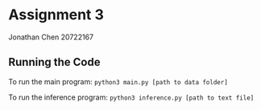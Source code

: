 # Assignment 3

Jonathan Chen
20722167

## Running the Code
To run the main program:
```python3 main.py [path to data folder]``` 

To run the inference program:
```python3 inference.py [path to text file]```

